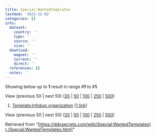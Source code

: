 ```yaml
---
title: Special:Wantedtemplates
lastmod: '2023-12-02'
categories: []
info:
  dataset:
    country: ''
    type: ''
    source: ''
    size: ''
  download:
    magnet: ''
    torrent: ''
    direct: ''
  references: []
  notes: ''
---
```




Showing below up to **1** result in range #**1** to #**1**.

View (previous 50 | next 50)
([20](../index.php%3Ftitle=Special:WantedTemplates&limit=20&offset=0.html "Show 20 results per page")
|
[50](../index.php%3Ftitle=Special:WantedTemplates&limit=50&offset=0.html "Show 50 results per page")
|
[100](../index.php%3Ftitle=Special:WantedTemplates&limit=100&offset=0.html "Show 100 results per page")
|
[250](../index.php%3Ftitle=Special:WantedTemplates&limit=250&offset=0.html "Show 250 results per page")
|
[500](../index.php%3Ftitle=Special:WantedTemplates&limit=500&offset=0.html "Show 500 results per page"))

1. [Template:Infobox
organization](https://ddosecrets.com/index.php?title=Template:Infobox_organization&action=edit&redlink=1 "Template:Infobox organization (page does not exist)")‏‎
([1
link](./Special:WhatLinksHere/Template:Infobox_organization.html "Special:WhatLinksHere/Template:Infobox organization"))

View (previous 50 | next 50)
([20](../index.php%3Ftitle=Special:WantedTemplates&limit=20&offset=0.html "Show 20 results per page")
|
[50](../index.php%3Ftitle=Special:WantedTemplates&limit=50&offset=0.html "Show 50 results per page")
|
[100](../index.php%3Ftitle=Special:WantedTemplates&limit=100&offset=0.html "Show 100 results per page")
|
[250](../index.php%3Ftitle=Special:WantedTemplates&limit=250&offset=0.html "Show 250 results per page")
|
[500](../index.php%3Ftitle=Special:WantedTemplates&limit=500&offset=0.html "Show 500 results per page"))

Retrieved from
"[https://ddosecrets.com/wiki/Special:WantedTemplates](./Special:WantedTemplates.html)"

